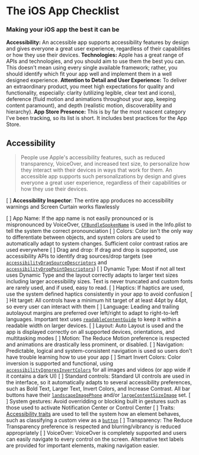 # The iOS App Checklist
### Making your iOS app the best it can be

**Accessibility:** An accessible app supports accessibility features by design and gives everyone a great user experience, regardless of their capabilities or how they use their devices.
**Technologies:** Apple has a great range of APIs and technologies, and you should aim to use them the best you can. This doesn't mean using every single available framework; rather, you should identify which fit your app well and implement them in a well designed experience.
**Attention to Detail and User Experience:** To deliver an extraordinary product, you meet high expectations for quality and functionality, especially: clarity (utilizing legible, clear text and icons), deference (fluid motion and animations throughout your app, keeping content paramount), and depth (realistic motion, discoverability and hierarchy).
**App Store Presence:** This is by far the most nascent category I’ve been tracking, so its list is short. It includes best practices for the App Store.

## Accessibility

> People use Apple's accessibility features, such as reduced transparency, VoiceOver, and increased text size, to personalize how they interact with their devices in ways that work for them. An accessible app supports such personalizations by design and gives everyone a great user experience, regardless of their capabilities or how they use their devices.

[ ] **Accessibility Inspector**: The entire app produces no accessibility warnings and Screen Curtain works flawlessly

[ ] App Name: If the app name is not easily pronounced or is mispronounced by VoiceOver, [`CFBundleSpokenName`](https://developer.apple.com/documentation/bundleresources/information_property_list/cfbundlespokenname) is used in the Info.plist to tell the system the correct pronounciation
[ ] Colors: Color isn't the only way to differentiate between objects, and system colors are used to automatically adapt to system changes. Sufficient color contrast ratios are used everywhere
[ ] Drag and drop: If drag and drop is supported, use accessibility APIs to identify drag sources/drop targets (see [`accessibilityDragSourceDescriptors`](https://developer.apple.com/documentation/objectivec/nsobject/2891001-accessibilitydragsourcedescripto) and [`accessibilityDropPointDescriptors`](https://developer.apple.com/documentation/objectivec/nsobject/2891048-accessibilitydroppointdescriptor))
[ ] Dynamic Type: Most if not all text uses Dynamic Type and the layout correctly adapts to larger text sizes including larger accessibility sizes. Text is never truncated and custom fonts are rarely used, and if used, easy to read.
[ ] Haptics: If haptics are used, use the system defined haptics consistently in your app to avoid confusion
[ ] Hit target: All controls have a minimum hit target of at least 44pt by 44pt, so every user can interact with them
[ ] Language: Leading and trailing autolayout margins are preferred over left/right to adapt to right-to-left languages. Important text uses [`readableContentGuide`](https://developer.apple.com/documentation/uikit/uiview/1622644-readablecontentguide) to keep it within a readable width on larger devices.
[ ] Layout: Auto Layout is used and the app is displayed correctly on all supported devices, orientations, and multitasking modes
[ ] Motion: The Reduce Motion preference is respected and animations are drastically less prominent, or disabled.
[ ] Navigation: Predictable, logical and system-consistent navigation is used so users don't have trouble learning how to use your app
[ ] Smart Invert Colors: Color inversion is supported and functional, using [`accessibilityIgnoresInvertColors`](https://developer.apple.com/documentation/uikit/uiview/2865843-accessibilityignoresinvertcolors) for all images and videos (or app wide if it contains a dark UI)
[ ] Standard controls: Standard UI controls are used in the interface, so it automatically adapts to several accessibility preferences, such as Bold Text, Larger Text, Invert Colors, and Increase Contrast. All bar buttons have their [`landscapeImagePhone`](https://developer.apple.com/documentation/uikit/uibaritem/1616421-landscapeimagephone) and/or [`largeContentSizeImage`](https://developer.apple.com/documentation/uikit/uibaritem/2865917-largecontentsizeimage) set.
[ ] System gestures: Avoid overridding or blocking built in gestures such as those used to activate Notification Center or Control Center
[ ] Traits: [Accessibility traits](https://developer.apple.com/documentation/uikit/uiaccessibility/uiaccessibilitytraits) are used to tell the system how an element behaves, such as classifying a custom view as a [`button`](https://developer.apple.com/documentation/uikit/uiaccessibility/uiaccessibilitytraits/1620194-button)
[ ] Transparency: The Reduce Transparency preference is respected and blurring/vibrancy is reduced appropriately
[ ] VoiceOver: VoiceOver is completely supported and users can easily navigate to every control on the screen. Alternative text labels are provided for important elements, making navigation easier. 
